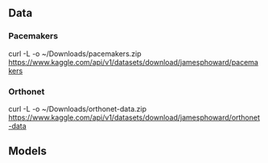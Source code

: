 ## Data

### Pacemakers

curl -L -o ~/Downloads/pacemakers.zip\
  https://www.kaggle.com/api/v1/datasets/download/jamesphoward/pacemakers

### Orthonet

curl -L -o ~/Downloads/orthonet-data.zip\
  https://www.kaggle.com/api/v1/datasets/download/jamesphoward/orthonet-data


## Models

